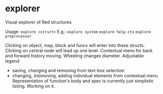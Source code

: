 # explorer
Visual explorer of Red structures

Usage: `explore <struct>`
E.g.:
`explore system`
`explore help-ctx`
`explore preprocessor`

Clicking on object, map, block and funcs will enter into these structs.
Clicking on central node will lead up one level.
Contextual menu for back and forward history moving.
Wheeling changes diameter.
Adjustable legend:
  - saving, changing and removing from text-box selection
  - changing, (re)moving, adding individual elements from contextual menu
Representation of function's body and spec is currently just simplistic listing. Working on it.
